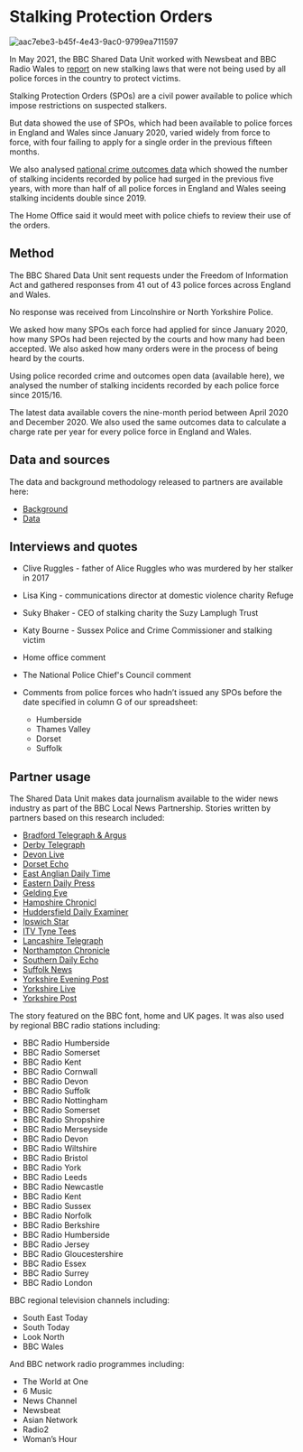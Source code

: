 # Stalking Protection Orders

![aac7ebe3-b45f-4e43-9ac0-9799ea711597](https://user-images.githubusercontent.com/74192940/122537014-0c10f900-d01d-11eb-8034-0bcf902147ab.png)

In May 2021, the BBC Shared Data Unit worked with Newsbeat and BBC Radio Wales to [report](https://www.bbc.co.uk/news/uk-57384615) on new stalking laws that were not being used by all police forces in the country to protect victims. 

Stalking Protection Orders (SPOs) are a civil power available to police which impose restrictions on suspected stalkers. 

But data showed the use of SPOs, which had been available to police forces in England and Wales since January 2020, varied widely from force to force, with four failing to apply for a single order in the previous fifteen months. 

We also analysed [national crime outcomes data](https://www.gov.uk/government/statistics/police-recorded-crime-open-data-tables) which showed the number of stalking incidents recorded by police had surged in the previous five years, with more than half of all police forces in England and Wales seeing stalking incidents double since 2019.

The Home Office said it would meet with police chiefs to review their use of the orders.


## Method

The BBC Shared Data Unit sent requests under the Freedom of Information Act and gathered responses from 41 out of 43 police forces across England and Wales.

No response was received from Lincolnshire or North Yorkshire Police.

We asked how many SPOs each force had applied for since January 2020, how many SPOs had been rejected by the courts and how many had been accepted. We also asked how many orders were in the process of being heard by the courts.

Using police recorded crime and outcomes open data (available here), we analysed the number of stalking incidents recorded by each police force since 2015/16. 

The latest data available covers the nine-month period between April 2020 and December 2020. We also used the same outcomes data to calculate a charge rate per year for every police force in England and Wales.

## Data and sources

The data and background methodology released to partners are available here:

* [Background](https://docs.google.com/document/d/1Ccxn06JZIH4RMF-G1AYQ6eMiuhhPc77VZzTgA6XJeuQ/edit)
* [Data](https://docs.google.com/spreadsheets/u/1/d/1WKpziXxxfOuJ5B6lJ6pTfRqI0svZb-WCnjDNMFjuEn4/edit?usp=drive_web&ouid=106245216815731294258)


## Interviews and quotes

* Clive Ruggles - father of Alice Ruggles who was murdered by her stalker in 2017
* Lisa King - communications director at domestic violence charity Refuge
* Suky Bhaker - CEO of stalking charity the Suzy Lamplugh Trust
* Katy Bourne - Sussex Police and Crime Commissioner and stalking victim
* Home office comment
* The National Police Chief's Council comment
* Comments from police forces who hadn’t issued any SPOs before the date specified in column G of our spreadsheet:

  * Humberside
  * Thames Valley
  * Dorset
  * Suffolk

## Partner usage

The Shared Data Unit makes data journalism available to the wider news industry as part of the BBC Local News Partnership. Stories written by partners based on this research included:

* [Bradford Telegraph & Argus](https://www.thetelegraphandargus.co.uk/news/19376883.concerns-low-use-stalking-protection-orders-west-yorkshire/)
* [Derby Telegraph](https://www.derbytelegraph.co.uk/news/derbyshire-police-not-using-stalking-5523734)
* [Devon Live](https://www.devonlive.com/news/devon-news/police-could-better-help-increasing-5530766)
* [Dorset Echo](https://www.dorsetecho.co.uk/news/19372410.dorset-police-not-enough-protect-stalking-victims/)
* [East Anglian Daily Time](https://www.eadt.co.uk/news/crime/stalking-orders-issued-in-suffolk-8056668)
* [Eastern Daily Press](https://www.eadt.co.uk/news/crime/norfolk-police-ridiculous-failure-stalking-protection-orders-8060318)
* [Gelding Eye](https://www.gedlingeye.co.uk/nottinghamshire/stalking-incidents-rise-rapidly-across-notts/)
* [Hampshire Chronicl](https://www.hampshirechronicle.co.uk/news/crime/19372518.hampshire-police-fail-use-special-powers-crack-stalking/)
* [Huddersfield Daily Examiner](https://www.examinerlive.co.uk/news/local-news/reports-stalking-south-yorkshire-increased-20814113)
* [Ipswich Star](https://www.ipswichstar.co.uk/news/crime/stalking-orders-issued-in-suffolk-8056668)
* [ITV Tyne Tees](https://www.itv.com/news/tyne-tees/2021-06-15/north-east-police-forces-used-stalking-protection-orders-only-10-times-despite-incidents-rising)
* [Lancashire Telegraph](https://www.lancashiretelegraph.co.uk/news/19365965.lancashire-police-fail-use-legal-powers-2000-stalking-cases/?ref=rss)
* [Northampton Chronicle](https://www.northamptonchron.co.uk/news/crime/northamptonshire-police-has-used-new-power-to-protect-stalking-victims-just-once-amid-a-surge-in-offences-3275689)
* [Southern Daily Echo](https://www.dailyecho.co.uk/news/crime/19372136.hampshire-police-fail-use-special-powers-crack-stalking/)
* [Suffolk News](https://www.suffolknews.co.uk/ipswich/news/new-legal-power-to-protect-stalking-victims-not-used-once-by-9203262/)
* [Yorkshire Evening Post](https://www.yorkshireeveningpost.co.uk/news/crime/west-yorkshire-police-force-issue-just-three-stalking-protection-orders-despite-recording-more-than-3000-offences-3272767)
* [Yorkshire Live](https://www.examinerlive.co.uk/news/local-news/reports-stalking-south-yorkshire-increased-20814113)
* [Yorkshire Post](https://www.yorkshirepost.co.uk/news/crime/thousands-of-stalking-incidents-reported-to-yorkshire-police-last-year-but-only-small-handful-resulted-in-legal-protection-orders-3272732)

The story featured on the BBC font, home and UK pages. It was also used by regional BBC radio stations including:

* BBC Radio Humberside
* BBC Radio Somerset
* BBC Radio Kent
* BBC Radio Cornwall 
* BBC Radio Devon 
* BBC Radio Suffolk
* BBC Radio Nottingham
* BBC Radio Somerset
* BBC Radio Shropshire
* BBC Radio Merseyside
* BBC Radio Devon
* BBC Radio Wiltshire
* BBC Radio Bristol
* BBC Radio York
* BBC Radio Leeds
* BBC Radio Newcastle
* BBC Radio Kent 
* BBC Radio Sussex
* BBC Radio Norfolk
* BBC Radio Berkshire
* BBC Radio Humberside
* BBC Radio Jersey
* BBC Radio Gloucestershire
* BBC Radio Essex
* BBC Radio Surrey
* BBC Radio London

BBC regional television channels including:

* South East Today
* South Today
* Look North
* BBC Wales

And BBC network radio programmes including:

* The World at One
* 6 Music
* News Channel
* Newsbeat
* Asian Network
* Radio2
* Woman’s Hour










































